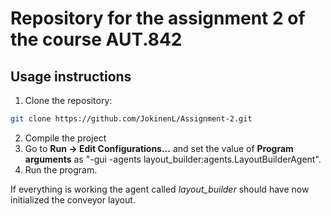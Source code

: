 # Repository for the assignment 2 of the course AUT.842

## Usage instructions
1) Clone the repository:
```bash
git clone https://github.com/JokinenL/Assignment-2.git
```
2) Compile the project
2) Go to **Run -> Edit Configurations...** and set the value of **Program arguments** as "-gui -agents layout_builder:agents.LayoutBuilderAgent".
3) Run the program.

If everything is working the agent called _layout_builder_ should have now initialized the conveyor layout.
